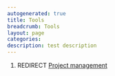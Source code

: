 ```yaml
---
autogenerated: true
title: Tools
breadcrumb: Tools
layout: page
categories: 
description: test description
---
```


1.  REDIRECT [Project management](Project_management)
